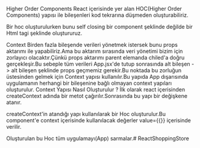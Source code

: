 Higher Order Components
React içerisinde yer alan HOC(Higher Order Components) yapısı ile bileşenleri kod tekrarına düşmeden oluşturabiliriz.

Bir hoc oluşturulurken bunu self closing bir component şeklinde değilde bir Html tagi şeklinde oluştururuz.

Context
Birden fazla bileşende verileri yönetmek istersek bunu props aktarımı ile yapabiliriz.Ama bu aktarım sırasında veri yönetimi bizim için zorlayıcı olacaktır.Çünkü props aktarımı parent elemanda chiled'a doğru gerçekleşir.Bu sebeple tüm verileri App.jsx'de tutup sonrasında alt bileşen -> alt bileşen şeklinde props geçmemiz gerekir.Bu noktada bu zorluğun üstesinden gelmek için Context yapısı kullanılır.Bu yapıda App dışarısında uygulamanın herhangi bir bileşenine bağlı olmayan context yapıları oluşturulur.
Context Yapısı Nasıl Oluşturulur ?
İlk olarak react içerisinden createContext adında bir metot çağırılır.Sonrasında bu yapı bir değişkene atanır.

createContext'in atandığı yapı kullanılarak bir Hoc oluşturulur.Bu component'e context içerisinde kullanılacak değerler value={{}} içerisinde verilir.

Oluşturulan bu Hoc tüm uygulamayı(App) sarmalar.# ReactShoppingStore
